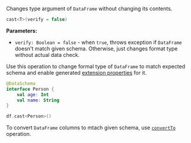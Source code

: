 [//]: # (title: cast)
<!---IMPORT org.jetbrains.kotlinx.dataframe.samples.api.Modify-->

Changes type argument of `DataFrame` without changing its contents.

```kotlin
cast<T>(verify = false)
```

**Parameters:**
* `verify: Boolean = false` - when `true`, throws exception if `DataFrame` doesn't match given schema. Otherwise, just changes format type without actual data check.

Use this operation to change formal type of `DataFrame` to match expected schema and enable generated [extension properties](extensionPropertiesApi.md) for it.

```kotlin
@DataSchema
interface Person {
    val age: Int
    val name: String
}

df.cast<Person>()
```

To convert `DataFrame` columns to mtach given schema, use [`convertTo`](convertTo.md) operation.
